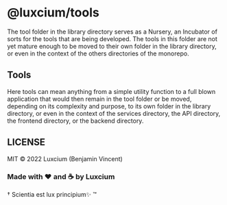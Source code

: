 # @luxcium/tools

The tool folder in the library directory serves as a Nursery, an Incubator of sorts for the tools that are being developed. The tools in this folder are not yet mature enough to be moved to their own folder in the library directory, or even in the context of the others directories of the monorepo.

## Tools

Here tools can mean anything from a simple utility function to a full blown application that would then remain in the tool folder or be moved, depending on its complexity and purpose, to its own folder in the library directory, or even in the context of the services directory, the API directory, the frontend directory, or the backend directory.

## LICENSE

MIT © 2022 Luxcium (Benjamin Vincent)

### Made with ❤️ and ☕️ by Luxcium

† Scientia est lux principium✨ ™
